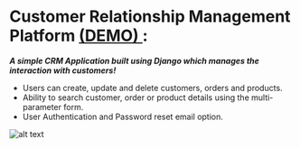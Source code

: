 # Customer Relationship Management Platform <a href="http://abhiramits.pythonanywhere.com/"> (DEMO) </a> :

***A simple CRM Application built using Django which manages the interaction with customers!***

* Users can create, update and delete customers, orders and products.
* Ability to search customer, order or product details using the multi-parameter form.
* User Authentication and Password reset email option.


![alt text](https://github.com/AbhiramiTS/amazon/blob/master/crm.png)
